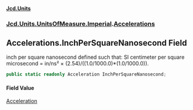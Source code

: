#### [Jcd.Units](index 'index')
### [Jcd.Units.UnitsOfMeasure.Imperial](Jcd.Units.UnitsOfMeasure.Imperial 'Jcd.Units.UnitsOfMeasure.Imperial').[Accelerations](Accelerations 'Jcd.Units.UnitsOfMeasure.Imperial.Accelerations')

## Accelerations.InchPerSquareNanosecond Field

inch per square nanosecond defined such that: SI centimeter per square microsecond = in/ns² ×
(2.54)/((1.0/1000.0)*(1.0/1000.0)).

```csharp
public static readonly Acceleration InchPerSquareNanosecond;
```

#### Field Value
[Acceleration](Acceleration 'Jcd.Units.UnitTypes.Acceleration')